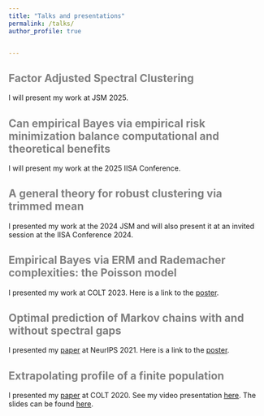 ```yaml
---
title: "Talks and presentations"
permalink: /talks/
author_profile: true


---
```


<span style='color:grey'> Factor Adjusted Spectral Clustering </span>
-----------------------------------------------------

I will present my work at JSM 2025.

<span style='color:grey'> Can empirical Bayes via empirical risk minimization balance computational and theoretical benefits </span>
-----------------------------------------------------

I will present my work at the 2025 IISA Conference.

<span style='color:grey'> A general theory for robust clustering via trimmed mean </span>
-----------------------------------------------------

I presented my work at the 2024 JSM and will also present it at an invited session at the IISA Conference 2024.

<span style='color:grey'> Empirical Bayes via ERM and Rademacher complexities: the Poisson model </span>
-----------------------------------------------------

I presented my work at COLT 2023. Here is a link to the [poster](https://janasoham.github.io/files/colt2023_poster.pdf).

<span style='color:grey'> Optimal prediction of Markov chains with and without spectral gaps </span>
-----------------------------------------------------

I presented my [paper](https://janasoham.github.io/publications/markov_prediction1) at NeurIPS 2021. Here is a link to the [poster](https://janasoham.github.io/files/NeurIPS_poster.png).

<span style='color:grey'> Extrapolating profile of a finite population </span>
-----------------------------------------------------


I presented my [paper](https://janasoham.github.io/publications/COLT-urn) at COLT 2020. See my video presentation [here](https://www.youtube.com/watch?v=RtNtFULGRnA&ab_channel=COLT). The slides can be found [here](http://janasoham.github.io/talks/COLT2020_presentation.pdf). 
